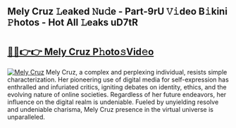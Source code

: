 ## Mely Cruz 𝙻eaked 𝙽u𝚍e - Part-9rU 𝚅𝚒deo B𝚒kini 𝙿hotos - Hot All 𝙻eaks uD7tR

# <h2><a href="http://ld13xq.urlbe.top/?page=Mely+Cruz">🔗🔗👉👉 Mely Cruz P𝚑oto𝚜Vid𝚎o</a></h2>

[![Mely Cruz](https://i.imgur.com/eBuTRDB.gif)](http://ld13xq.urlbe.top/?page=Mely+Cruz)
Mely Cruz, a complex and perplexing individual, resists simple characterization. Her pioneering use of digital media for self-expression has enthralled and infuriated critics, igniting debates on identity, ethics, and the evolving nature of online societies. Regardless of her future endeavors, her influence on the digital realm is undeniable. Fueled by unyielding resolve and undeniable charisma, Mely Cruz presence in the virtual universe is unparalleled.
